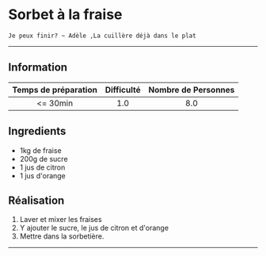 # Sorbet à la fraise

`Je peux finir? ~ Adèle ,La cuillère déjà dans le plat`

---

## Information

| Temps de préparation  | Difficulté    | Nombre de Personnes |
|:---------------------:|:-------------:|:-------------------:|
| <= 30min            | 1.0  | 8.0        |

## Ingredients

- 1kg de fraise
- 200g de sucre
- 1 jus de citron
- 1 jus d'orange


## Réalisation

1. Laver et mixer les fraises
1. Y ajouter le sucre, le jus de citron et d'orange
1. Mettre dans la sorbetière.


---


